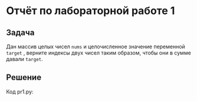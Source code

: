 # Отчёт по лабораторной работе 1
## Задача
Дан массив целых чисел `nums` и целочисленное значение переменной `target` , верните индексы двух чисел таким образом, чтобы они в сумме давали `target`.
## Решение
Код pr1.py:

```

```
